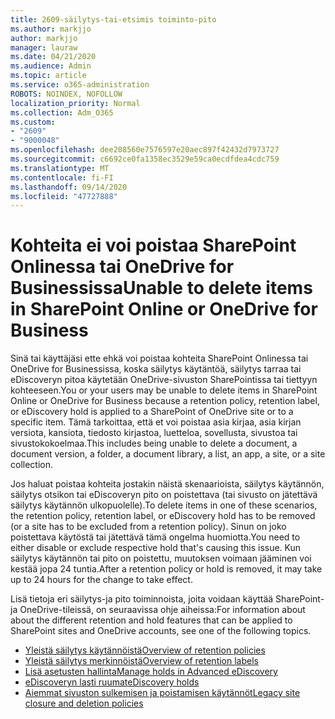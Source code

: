 ```yaml
---
title: 2609-säilytys-tai-etsimis toiminto-pito
ms.author: markjjo
author: markjjo
manager: lauraw
ms.date: 04/21/2020
ms.audience: Admin
ms.topic: article
ms.service: o365-administration
ROBOTS: NOINDEX, NOFOLLOW
localization_priority: Normal
ms.collection: Adm_O365
ms.custom:
- "2609"
- "9000048"
ms.openlocfilehash: dee208560e7576597e20aec897f42432d7973727
ms.sourcegitcommit: c6692ce0fa1358ec3529e59ca0ecdfdea4cdc759
ms.translationtype: MT
ms.contentlocale: fi-FI
ms.lasthandoff: 09/14/2020
ms.locfileid: "47727888"
---
```

# <a name="unable-to-delete-items-in-sharepoint-online-or-onedrive-for-business"></a><span data-ttu-id="25156-102">Kohteita ei voi poistaa SharePoint Onlinessa tai OneDrive for Businessissa</span><span class="sxs-lookup"><span data-stu-id="25156-102">Unable to delete items in SharePoint Online or OneDrive for Business</span></span>

<span data-ttu-id="25156-103">Sinä tai käyttäjäsi ette ehkä voi poistaa kohteita SharePoint Onlinessa tai OneDrive for Businessissa, koska säilytys käytäntöä, säilytys tarraa tai eDiscoveryn pitoa käytetään OneDrive-sivuston SharePointissa tai tiettyyn kohteeseen.</span><span class="sxs-lookup"><span data-stu-id="25156-103">You or your users may be unable to delete items in SharePoint Online or OneDrive for Business because a retention policy, retention label, or eDiscovery hold is applied to a SharePoint of OneDrive site or to a specific item.</span></span> <span data-ttu-id="25156-104">Tämä tarkoittaa, että et voi poistaa asia kirjaa, asia kirjan versiota, kansiota, tiedosto kirjastoa, luetteloa, sovellusta, sivustoa tai sivustokokoelmaa.</span><span class="sxs-lookup"><span data-stu-id="25156-104">This includes being unable to delete a document, a document version, a folder, a document library, a list, an app, a site, or a site collection.</span></span> 

<span data-ttu-id="25156-105">Jos haluat poistaa kohteita jostakin näistä skenaarioista, säilytys käytännön, säilytys otsikon tai eDiscoveryn pito on poistettava (tai sivusto on jätettävä säilytys käytännön ulkopuolelle).</span><span class="sxs-lookup"><span data-stu-id="25156-105">To delete items in one of these scenarios, the retention policy, retention label, or eDiscovery hold has to be removed (or a site has to be excluded from a retention policy).</span></span> <span data-ttu-id="25156-106">Sinun on joko poistettava käytöstä tai jätettävä tämä ongelma huomiotta.</span><span class="sxs-lookup"><span data-stu-id="25156-106">You need to either disable or exclude respective hold that's causing this issue.</span></span> <span data-ttu-id="25156-107">Kun säilytys käytännön tai pito on poistettu, muutoksen voimaan jääminen voi kestää jopa 24 tuntia.</span><span class="sxs-lookup"><span data-stu-id="25156-107">After a retention policy or hold is removed, it may take up to 24 hours for the change to take effect.</span></span> 

<span data-ttu-id="25156-108">Lisä tietoja eri säilytys-ja pito toiminnoista, joita voidaan käyttää SharePoint-ja OneDrive-tileissä, on seuraavissa ohje aiheissa:</span><span class="sxs-lookup"><span data-stu-id="25156-108">For information about about the different retention and hold features that can be applied to SharePoint sites and OneDrive accounts, see one of the following topics.</span></span>

- [<span data-ttu-id="25156-109">Yleistä säilytys käytännöistä</span><span class="sxs-lookup"><span data-stu-id="25156-109">Overview of retention policies</span></span>](https://docs.microsoft.com/microsoft-365/compliance/retention-policies)
- [<span data-ttu-id="25156-110">Yleistä säilytys merkinnöistä</span><span class="sxs-lookup"><span data-stu-id="25156-110">Overview of retention labels</span></span>](https://docs.microsoft.com/microsoft-365/compliance/labels)
- [<span data-ttu-id="25156-111">Lisä asetusten hallinta</span><span class="sxs-lookup"><span data-stu-id="25156-111">Manage holds in Advanced eDiscovery</span></span>](https://docs.microsoft.com/microsoft-365/compliance/managing-holds)
- [<span data-ttu-id="25156-112">eDiscoveryn lasti ruumat</span><span class="sxs-lookup"><span data-stu-id="25156-112">eDiscovery holds</span></span>](https://docs.microsoft.com/microsoft-365/compliance/ediscovery-cases#step-4-place-content-locations-on-hold)
- [<span data-ttu-id="25156-113">Aiemmat sivuston sulkemisen ja poistamisen käytännöt</span><span class="sxs-lookup"><span data-stu-id="25156-113">Legacy site closure and deletion policies</span></span>](https://support.office.com/article/Use-policies-for-site-closure-and-deletion-A8280D82-27FD-48C5-9ADF-8A5431208BA5)